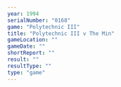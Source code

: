 ```yaml
---
year: 1994
serialNumber: "0168" 
game: "Polytechnic III"
title: "Polytechnic III v The Min"
gameLocation: ""
gameDate: ""
shortReport: ""
result: ""
resultType: ""
type: "game"
---
```

